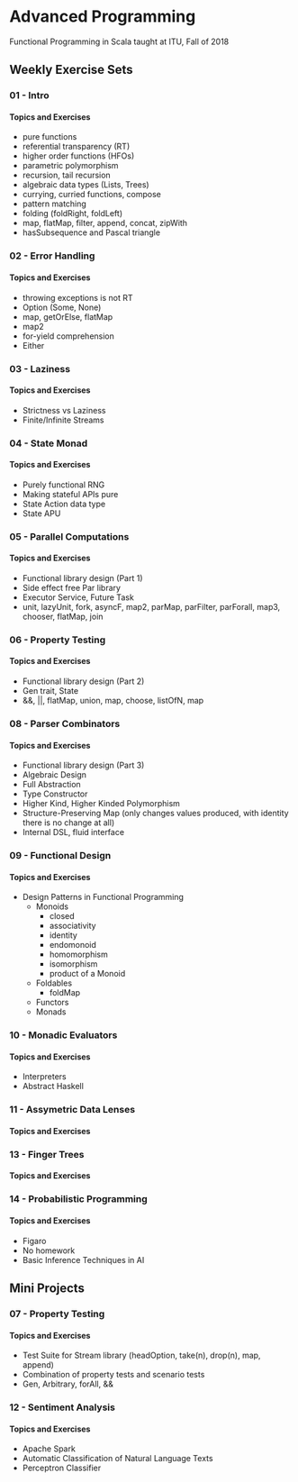 # Advanced Programming
Functional Programming in Scala taught at ITU, Fall of 2018
## Weekly Exercise Sets
### 01 - Intro
#### Topics and Exercises
- pure functions
- referential transparency (RT)
- higher order functions (HFOs)
- parametric polymorphism 
- recursion, tail recursion
- algebraic data types (Lists, Trees)
- currying, curried functions, compose
- pattern matching
- folding (foldRight, foldLeft)
- map, flatMap, filter, append, concat, zipWith
- hasSubsequence and Pascal triangle

### 02 - Error Handling
#### Topics and Exercises
- throwing exceptions is not RT
- Option (Some, None)
- map, getOrElse, flatMap
- map2
- for-yield comprehension 
- Either

### 03 - Laziness
#### Topics and Exercises
- Strictness vs Laziness
- Finite/Infinite Streams

### 04 - State Monad
#### Topics and Exercises
- Purely functional RNG
- Making stateful APIs pure
- State Action data type
- State APU

### 05 - Parallel Computations
#### Topics and Exercises
- Functional library design (Part 1)
- Side effect free Par library
- Executor Service, Future Task
- unit, lazyUnit, fork, asyncF, map2, parMap, parFilter, parForall, map3, chooser, flatMap, join

### 06 - Property Testing
#### Topics and Exercises
- Functional library design (Part 2)
- Gen trait, State
- &&, ||, flatMap, union, map, choose, listOfN, map

### 08 - Parser Combinators
#### Topics and Exercises
- Functional library design (Part 3)
- Algebraic Design
- Full Abstraction
- Type Constructor
- Higher Kind, Higher Kinded Polymorphism
- Structure-Preserving Map (only changes values produced, with identity there is no change at all)
- Internal DSL, fluid interface

### 09 - Functional Design
#### Topics and Exercises
- Design Patterns in Functional Programming
  - Monoids 
    - closed
    - associativity
    - identity
    - endomonoid
    - homomorphism
    - isomorphism
    - product of a Monoid 
  - Foldables
    - foldMap
  - Functors
  - Monads

### 10 - Monadic Evaluators
#### Topics and Exercises
- Interpreters
- Abstract Haskell

### 11 - Assymetric Data Lenses
#### Topics and Exercises

### 13 - Finger Trees
#### Topics and Exercises

### 14 - Probabilistic Programming
#### Topics and Exercises
- Figaro
- No homework
- Basic Inference Techniques in AI

## Mini Projects

### 07 - Property Testing
#### Topics and Exercises
- Test Suite for Stream library (headOption, take(n), drop(n), map, append)
- Combination of property tests and scenario tests
- Gen, Arbitrary, forAll, &&

### 12 - Sentiment Analysis
#### Topics and Exercises
- Apache Spark
- Automatic Classification of Natural Language Texts
- Perceptron Classifier
